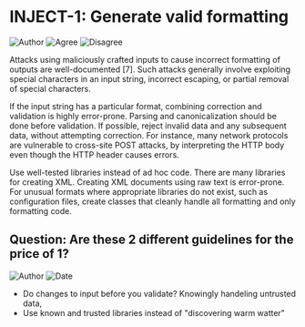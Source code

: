 # INJECT-1: Generate valid formatting

![Author](https://img.shields.io/badge/Author-Oracle-blue.svg)
![Agree](https://img.shields.io/badge/AGREE-0-green.svg)
![Disagree](https://img.shields.io/badge/DISAGREE-0-red.svg)

Attacks using maliciously crafted inputs to cause incorrect formatting of outputs are well-documented [7]. Such attacks generally involve exploiting special characters in an input string, incorrect escaping, or partial removal of special characters.

If the input string has a particular format, combining correction and validation is highly error-prone. Parsing and canonicalization should be done before validation. If possible, reject invalid data and any subsequent data, without attempting correction. For instance, many network protocols are vulnerable to cross-site POST attacks, by interpreting the HTTP body even though the HTTP header causes errors.

Use well-tested libraries instead of ad hoc code. There are many libraries for creating XML. Creating XML documents using raw text is error-prone. For unusual formats where appropriate libraries do not exist, such as configuration files, create classes that cleanly handle all formatting and only formatting code.

## Question: Are these 2 different guidelines for the price of 1? 

![Author](https://img.shields.io/badge/Author-Jürgen.Taverniers-blue.svg)
![Date](https://img.shields.io/badge/Date-20180102-lightgrey.svg)

- Do changes to input before you validate? Knowingly handeling untrusted data, 
- Use known and trusted libraries instead of "discovering warm watter"